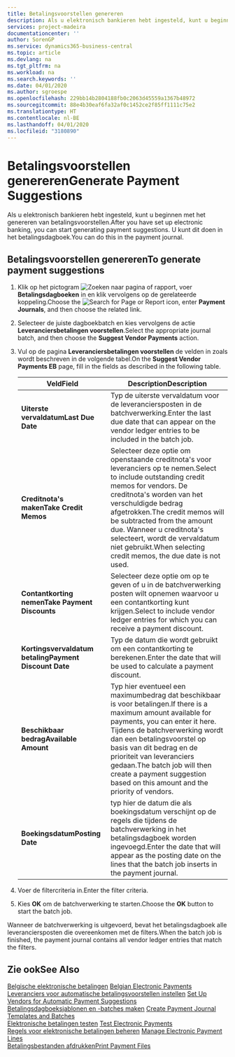```yaml
---
title: Betalingsvoorstellen genereren
description: Als u elektronisch bankieren hebt ingesteld, kunt u beginnen met het genereren van betalingsvoorstellen. U kunt dit doen in het betalingsdagboek.
services: project-madeira
documentationcenter: ''
author: SorenGP
ms.service: dynamics365-business-central
ms.topic: article
ms.devlang: na
ms.tgt_pltfrm: na
ms.workload: na
ms.search.keywords: ''
ms.date: 04/01/2020
ms.author: sgroespe
ms.openlocfilehash: 229bb14b2804188fb0c2063d45559a1367b48972
ms.sourcegitcommit: 88e4b30eaf6fa32af0c1452ce2f85ff1111c75e2
ms.translationtype: HT
ms.contentlocale: nl-BE
ms.lasthandoff: 04/01/2020
ms.locfileid: "3180890"
---
```

# <a name="generate-payment-suggestions"></a><span data-ttu-id="2db51-104">Betalingsvoorstellen genereren</span><span class="sxs-lookup"><span data-stu-id="2db51-104">Generate Payment Suggestions</span></span>
<span data-ttu-id="2db51-105">Als u elektronisch bankieren hebt ingesteld, kunt u beginnen met het genereren van betalingsvoorstellen.</span><span class="sxs-lookup"><span data-stu-id="2db51-105">After you have set up electronic banking, you can start generating payment suggestions.</span></span> <span data-ttu-id="2db51-106">U kunt dit doen in het betalingsdagboek.</span><span class="sxs-lookup"><span data-stu-id="2db51-106">You can do this in the payment journal.</span></span>  

## <a name="to-generate-payment-suggestions"></a><span data-ttu-id="2db51-107">Betalingsvoorstellen genereren</span><span class="sxs-lookup"><span data-stu-id="2db51-107">To generate payment suggestions</span></span>  

1.  <span data-ttu-id="2db51-108">Klik op het pictogram ![Zoeken naar pagina of rapport](../../media/ui-search/search_small.png "Het pictogram Zoeken naar pagina of rapport"), voer **Betalingsdagboeken** in en klik vervolgens op de gerelateerde koppeling.</span><span class="sxs-lookup"><span data-stu-id="2db51-108">Choose the ![Search for Page or Report](../../media/ui-search/search_small.png "Search for Page or Report icon") icon, enter **Payment Journals**, and then choose the related link.</span></span>  
2.  <span data-ttu-id="2db51-109">Selecteer de juiste dagboekbatch en kies vervolgens de actie **Leveranciersbetalingen voorstellen**.</span><span class="sxs-lookup"><span data-stu-id="2db51-109">Select the appropriate journal batch, and then choose the **Suggest Vendor Payments** action.</span></span>  
3.  <span data-ttu-id="2db51-110">Vul op de pagina **Leveranciersbetalingen voorstellen** de velden in zoals wordt beschreven in de volgende tabel.</span><span class="sxs-lookup"><span data-stu-id="2db51-110">On the **Suggest Vendor Payments EB** page, fill in the fields as described in the following table.</span></span>  

    |<span data-ttu-id="2db51-111">Veld</span><span class="sxs-lookup"><span data-stu-id="2db51-111">Field</span></span>|<span data-ttu-id="2db51-112">Description</span><span class="sxs-lookup"><span data-stu-id="2db51-112">Description</span></span>|  
    |---------------------------------|---------------------------------------|  
    |<span data-ttu-id="2db51-113">**Uiterste vervaldatum**</span><span class="sxs-lookup"><span data-stu-id="2db51-113">**Last Due Date**</span></span>|<span data-ttu-id="2db51-114">Typ de uiterste vervaldatum voor de leveranciersposten in de batchverwerking.</span><span class="sxs-lookup"><span data-stu-id="2db51-114">Enter the last due date that can appear on the vendor ledger entries to be included in the batch job.</span></span>|  
    |<span data-ttu-id="2db51-115">**Creditnota's maken**</span><span class="sxs-lookup"><span data-stu-id="2db51-115">**Take Credit Memos**</span></span>|<span data-ttu-id="2db51-116">Selecteer deze optie om openstaande creditnota's voor leveranciers op te nemen.</span><span class="sxs-lookup"><span data-stu-id="2db51-116">Select to include outstanding credit memos for vendors.</span></span> <span data-ttu-id="2db51-117">De creditnota's worden van het verschuldigde bedrag afgetrokken.</span><span class="sxs-lookup"><span data-stu-id="2db51-117">The credit memos will be subtracted from the amount due.</span></span> <span data-ttu-id="2db51-118">Wanneer u creditnota's selecteert, wordt de vervaldatum niet gebruikt.</span><span class="sxs-lookup"><span data-stu-id="2db51-118">When selecting credit memos, the due date is not used.</span></span>|  
    |<span data-ttu-id="2db51-119">**Contantkorting nemen**</span><span class="sxs-lookup"><span data-stu-id="2db51-119">**Take Payment Discounts**</span></span>|<span data-ttu-id="2db51-120">Selecteer deze optie om op te geven of u in de batchverwerking posten wilt opnemen waarvoor u een contantkorting kunt krijgen.</span><span class="sxs-lookup"><span data-stu-id="2db51-120">Select to include vendor ledger entries for which you can receive a payment discount.</span></span>|  
    |<span data-ttu-id="2db51-121">**Kortingsvervaldatum betaling**</span><span class="sxs-lookup"><span data-stu-id="2db51-121">**Payment Discount Date**</span></span>|<span data-ttu-id="2db51-122">Typ de datum die wordt gebruikt om een contantkorting te berekenen.</span><span class="sxs-lookup"><span data-stu-id="2db51-122">Enter the date that will be used to calculate a payment discount.</span></span>|  
    |<span data-ttu-id="2db51-123">**Beschikbaar bedrag**</span><span class="sxs-lookup"><span data-stu-id="2db51-123">**Available Amount**</span></span>|<span data-ttu-id="2db51-124">Typ hier eventueel een maximumbedrag dat beschikbaar is voor betalingen.</span><span class="sxs-lookup"><span data-stu-id="2db51-124">If there is a maximum amount available for payments, you can enter it here.</span></span> <span data-ttu-id="2db51-125">Tijdens de batchverwerking wordt dan een betalingsvoorstel op basis van dit bedrag en de prioriteit van leveranciers gedaan.</span><span class="sxs-lookup"><span data-stu-id="2db51-125">The batch job will then create a payment suggestion based on this amount and the priority of vendors.</span></span>|  
    |<span data-ttu-id="2db51-126">**Boekingsdatum**</span><span class="sxs-lookup"><span data-stu-id="2db51-126">**Posting Date**</span></span>|<span data-ttu-id="2db51-127">typ hier de datum die als boekingsdatum verschijnt op de regels die tijdens de batchverwerking in het betalingsdagboek worden ingevoegd.</span><span class="sxs-lookup"><span data-stu-id="2db51-127">Enter the date that will appear as the posting date on the lines that the batch job inserts in the payment journal.</span></span>|  

4.  <span data-ttu-id="2db51-128">Voer de filtercriteria in.</span><span class="sxs-lookup"><span data-stu-id="2db51-128">Enter the filter criteria.</span></span>  
5.  <span data-ttu-id="2db51-129">Kies **OK** om de batchverwerking te starten.</span><span class="sxs-lookup"><span data-stu-id="2db51-129">Choose the **OK** button to start the batch job.</span></span>  

<span data-ttu-id="2db51-130">Wanneer de batchverwerking is uitgevoerd, bevat het betalingsdagboek alle leveranciersposten die overeenkomen met de filters.</span><span class="sxs-lookup"><span data-stu-id="2db51-130">When the batch job is finished, the payment journal contains all vendor ledger entries that match the filters.</span></span>  

## <a name="see-also"></a><span data-ttu-id="2db51-131">Zie ook</span><span class="sxs-lookup"><span data-stu-id="2db51-131">See Also</span></span>  
 <span data-ttu-id="2db51-132">[Belgische elektronische betalingen](belgian-electronic-payments.md) </span><span class="sxs-lookup"><span data-stu-id="2db51-132">[Belgian Electronic Payments](belgian-electronic-payments.md) </span></span>  
 <span data-ttu-id="2db51-133">[Leveranciers voor automatische betalingsvoorstellen instellen](how-to-set-up-vendors-for-automatic-payment-suggestions.md) </span><span class="sxs-lookup"><span data-stu-id="2db51-133">[Set Up Vendors for Automatic Payment Suggestions](how-to-set-up-vendors-for-automatic-payment-suggestions.md) </span></span>  
 <span data-ttu-id="2db51-134">[Betalingsdagboeksjablonen en -batches maken](how-to-create-payment-journal-templates-and-batches.md) </span><span class="sxs-lookup"><span data-stu-id="2db51-134">[Create Payment Journal Templates and Batches](how-to-create-payment-journal-templates-and-batches.md) </span></span>  
 <span data-ttu-id="2db51-135">[Elektronische betalingen testen](how-to-test-electronic-payments.md) </span><span class="sxs-lookup"><span data-stu-id="2db51-135">[Test Electronic Payments](how-to-test-electronic-payments.md) </span></span>  
 <span data-ttu-id="2db51-136">[Regels voor elektronische betalingen beheren](how-to-manage-electronic-payment-lines.md) </span><span class="sxs-lookup"><span data-stu-id="2db51-136">[Manage Electronic Payment Lines](how-to-manage-electronic-payment-lines.md) </span></span>  
 [<span data-ttu-id="2db51-137">Betalingsbestanden afdrukken</span><span class="sxs-lookup"><span data-stu-id="2db51-137">Print Payment Files</span></span>](how-to-print-payment-files.md)

